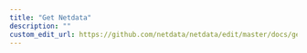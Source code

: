 ```yaml
---
title: "Get Netdata"
description: ""
custom_edit_url: https://github.com/netdata/netdata/edit/master/docs/get/README.md
---
```



